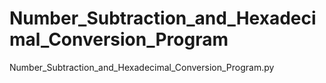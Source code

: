 # Number_Subtraction_and_Hexadecimal_Conversion_Program
Number_Subtraction_and_Hexadecimal_Conversion_Program.py
